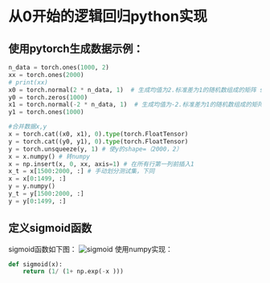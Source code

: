 # 从0开始的逻辑回归python实现
## 使用pytorch生成数据示例：
```python
n_data = torch.ones(1000, 2)
xx = torch.ones(2000)
# print(xx)
x0 = torch.normal(2 * n_data, 1)  # 生成均值为2.标准差为1的随机数组成的矩阵 shape=(100, 2)
y0 = torch.zeros(1000)
x1 = torch.normal(-2 * n_data, 1)  # 生成均值为-2.标准差为1的随机数组成的矩阵 shape=(100, 2)
y1 = torch.ones(1000)

#合并数据x,y
x = torch.cat((x0, x1), 0).type(torch.FloatTensor)
y = torch.cat((y0, y1), 0).type(torch.FloatTensor)
y = torch.unsqueeze(y, 1) # 使y的shape=（2000，2）
x = x.numpy() # 转numpy
x = np.insert(x, 0, xx, axis=1) # 在所有行第一列前插入1
x_t = x[1500:2000, :] # 手动划分测试集，下同
x = x[0:1499, :]
y = y.numpy()
y_t = y[1500:2000, :]
y = y[0:1499, :]
```
## 定义sigmoid函数
sigmoid函数如下图：
![sigmoid](https://cdn.nlark.com/yuque/0/2020/png/514680/1605181164656-bbbfa3ea-0c5c-4036-9c4e-3cdd732d3391.png "sigmoid")
使用numpy实现：
```python
def sigmoid(x):
    return (1/ (1+ np.exp(-x )))
```

